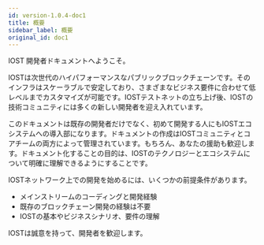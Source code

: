 ```yaml
---
id: version-1.0.4-doc1
title: 概要
sidebar_label: 概要
original_id: doc1
---
```


IOST 開発者ドキュメントへようこそ。

IOSTは次世代のハイパフォーマンスなパブリックブロックチェーンです。そのインフラはスケーラブルで安定しており、さまざまなビジネス要件に合わせて低レベルまでカスタマイズが可能です。IOSTテストネットの立ち上げ後、IOSTの技術コミュニティには多くの新しい開発者を迎え入れています。

このドキュメントは既存の開発者だけでなく、初めて開発する人にもIOSTエコシステムへの導入部になります。ドキュメントの作成はIOSTコミュニティとコアチームの両方によって管理されています。もちろん、あなたの援助も歓迎します。ドキュメント化することの目的は、IOSTのテクノロジーとエコシステムについて明確に理解できるようにすることです。

IOSTネットワーク上での開発を始めるには、いくつかの前提条件があります。

* メインストリームのコーディングと開発経験
* 既存のブロックチェーン開発の経験は不要
* IOSTの基本やビジネスシナリオ、要件の理解

IOSTは誠意を持って、開発者を歓迎します。
